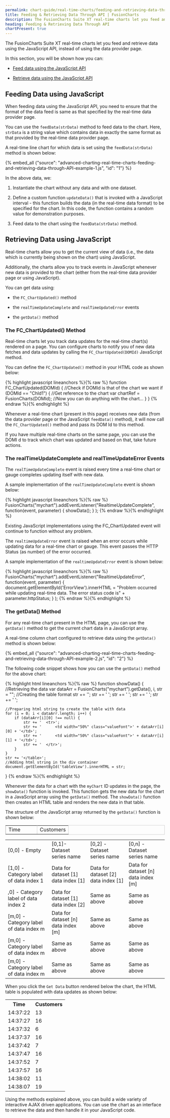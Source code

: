 ```yaml
---
permalink: chart-guide/real-time-charts/feeding-and-retrieving-data-through-api.html
title: Feeding & Retrieving Data Through API | FusionCharts
description: The FusionCharts Suite XT real-time charts let you feed and retrieve data using the JavaScript API, instead of using the data provider page.
heading: Feeding & Retrieving Data Through API
chartPresent: true
---
```


The FusionCharts Suite XT real-time charts let you feed and retrieve data using the JavaScript API, instead of using the data provider page.

In this section, you will be shown how you can:

* <a href="{{ site.baseurl }}chart-guide/real-time-charts/feeding-and-retrieving-data-through-api.html#feeding-data-using-javascript">Feed data using the JavaScript API</a>

* <a href="{{ site.baseurl }}chart-guide/real-time-charts/feeding-and-retrieving-data-through-api.html#retrieving--data-using-javascript">Retrieve data using the JavaScript API</a>

## Feeding Data using JavaScript

When feeding data using the JavaScript API, you need to ensure that the format of the data feed is same as that specified by the real-time data provider page.

You can use the `feedData(strData)` method to feed data to the chart. Here, `strData` is a string value which contains data in exactly the same format as that provided by the real-time data provider page.

A real-time line chart for which data is set using the `feedData(strData)` method is shown below:

{% embed_all {"source": "advanced-charting-real-time-charts-feeding-and-retrieving-data-through-API-example-1.js", "id": "1"} %}


In the above data, we:

1. Instantiate the chart without any data and with one dataset.

2. Define a custom function `updateData()` that is invoked with a JavaScript interval - this function builds the data (in the real-time data format) to be specified for the chart. In this code, the function contains a random value for demonstration purposes.

3. Feed data to the chart using the `feedData(strData)` method.

## Retrieving  Data using JavaScript

Real-time charts allow you to get the current view of data (i.e., the data which is currently being shown on the chart) using JavaScript.

Additionally, the charts allow you to track events in JavaScript whenever new data is provided to the chart (either from the real-time data provider page or using JavaScript).

You can get data using:

* the `FC_ChartUpdated()` method

* the `realTimeUpdateComplete` and `realTimeUpdateError` events

* the `getData()` method

### The FC_ChartUpdated() Method

Real-time charts let you track data updates for the real-time chart(s) rendered on a page. You can configure charts to notify you of new data fetches and data updates by calling the `FC_ChartUpdated(DOMId)` JavaScript method.

You can define the `FC_ChartUpdated()` method in your HTML code as shown below:

{% highlight javascript lineanchors %}{% raw %}
function FC_ChartUpdated(DOMId) {
    //Check if DOMId is that of the chart we want
    if (DOMId == "ChId1") {
        //Get reference to the chart
        var chartRef = FusionCharts(DOMId);
        //Now you can do anything with the chart...
    }
}
{% endraw %}{% endhighlight %}

Whenever a real-time chart (present in this page) receives new data (from the data provider page or the JavaScript `feedData()` method), it will now call the `FC_ChartUpdated()` method and pass its DOM Id to this method.

If you have multiple real-time charts on the same page, you can use the DOMI d to track which chart was updated and based on that, take future actions.

### The realTimeUpdateComplete and realTimeUpdateError Events

The `realTimeUpdateComplete` event is raised every time a real-time chart or gauge completes updating itself with new data.

A sample implementation of the `realTimeUpdateComplete` event is shown below:

{% highlight javascript lineanchors %}{% raw %}
FusionCharts("mychart").addEventListener("RealtimeUpdateComplete",
    function(event, parameter)
    {
        showData();
    }
);
{% endraw %}{% endhighlight %}

Existing JavaScript implementations using the FC_ChartUpdated event will continue to function without any problem.



The `realtimeUpdateError` event is raised when an error occurs while updating data for a real-time chart or gauge. This event passes the HTTP Status (as number) of the error occurred.



A sample implementation of the `realtimeUpdateError` event is shown below:

{% highlight javascript lineanchors %}{% raw %}
FusionCharts("mychart").addEventListener("RealtimeUpdateError",
    function(event, parameter)
    {
        document.getElementById('ErrorView').innerHTML = "Problem occurred while updating real-time data. The error status code is" + parameter.httpStatus;
    }
);
{% endraw %}{% endhighlight %}

### The getData() Method

For any real-time chart present in the HTML page, you can use the `getData()` method to get the current chart data in a JavaScript array.

A real-time column chart configured to retrieve data using the `getData()` method is shown below:

{% embed_all {"source": "advanced-charting-real-time-charts-feeding-and-retrieving-data-through-API-example-2.js", "id": "2"} %}

The following code snippet shows how you can use the `getData()` method for the above chart:

{% highlight html lineanchors %}{% raw %}
function showData() {
    //Retrieving the data
    var dataArr = FusionCharts("mychart").getData(),
        i,
        str = "";
    //Creating the table format
    str += '<table border="1" cellpadding="1" cellspacing="0" bordercolor="#cccccc" width="100%">';
    str += '  <tr>';
    str += '      <td width="50%" class="fontBold valueFont">Time</td>';
    str += '      <td width="50%" class="fontBold valueFont">Customers</td>';
    str += '  </tr>';

    //Preparing html string to create the table with data
    for (i = 0; i < dataArr.length; i++) {
        if (dataArr[i][0] !== null) {
            str += '  <tr>';
            str += '      <td width="50%" class="valueFont">' + dataArr[i][0] + '</td>';
            str += '      <td width="50%" class="valueFont">' + dataArr[i][1] + '</td>';
            str += '  </tr>';
        }
    }
    str += '</table>';
    //Adding html string in the div container
    document.getElementById('tableView').innerHTML = str;
}
{% endraw %}{% endhighlight %}

Whenever the data for a chart with the `myChart` ID updates in the page, the `showData()` function is invoked. This function gets the new data for the chart in a JavaScript array using the `getData()` method. The `showData()` function then creates an HTML table and renders the new data in that table.

The structure of the JavaScript array returned by the `getData()` function is shown below:

<table>
  <tr>
    <td>[0,0] - Empty </td>
    <td>[0,1]- Dataset series name </td>
    <td>[0,2] - Dataset series name</td>
    <td>[0,n] - Dataset series name</td>
  </tr>
  <tr>
    <td>[1,0] - Category label of data index 1</td>
    <td>Data for dataset [1] data index [1]</td>
    <td>Data for dataset [2] data index [1]</td>
    <td>Data for dataset [n] data index [m]</td>
  </tr>
  <tr>
    <td>,0] - Category label of data index 2</td>
    <td>Data for dataset [1] data index [2]</td>
    <td>Same as above</td>
    <td>Same as above</td>
  </tr>
  <tr>
    <td>[m,0] - Category label of data index m</td>
    <td>Data for dataset [n] data index [m]</td>
    <td>Same as above</td>
    <td>Same as above</td>
  </tr>
  <tr>
    <td>[m,0] - Category label of data index m</td>
    <td>Same as above</td>
    <td>Same as above</td>
    <td>Same as above</td>
  </tr>
  <tr>
    <td>[m,0] - Category label of data index m</td>
    <td>Same as above</td>
    <td>Same as above</td>
    <td>Same as above</td>
  </tr>
</table>


When you click the `Get Data` button rendered below the chart, the HTML table is populated with data updates as shown below:

<table>
  <tr>
    <th>Time</th>
    <th>Customers</th>
  </tr>
  <tr>
    <td>14:37:22</td>
    <td>13</td>
  </tr>
  <tr>
    <td>14:37:27</td>
    <td>16</td>
  </tr>
  <tr>
    <td>14:37:32</td>
    <td>6</td>
  </tr>
  <tr>
    <td>14:37:37</td>
    <td>16</td>
  </tr>
  <tr>
    <td>14:37:42</td>
    <td>7</td>
  </tr>
  <tr>
    <td>14:37:47</td>
    <td>16</td>
  </tr>
  <tr>
    <td>14:37:52</td>
    <td>7</td>
  </tr>
  <tr>
    <td>14:37:57</td>
    <td>16</td>
  </tr>
  <tr>
    <td>14:38:02</td>
    <td>11</td>
  </tr>
  <tr>
    <td>14:38:07</td>
    <td>19</td>
  </tr>
</table>


Using the methods explained above, you can build a wide variety of interactive AJAX driven applications. You can use the chart as an interface to retrieve the data and then handle it in your JavaScript code.